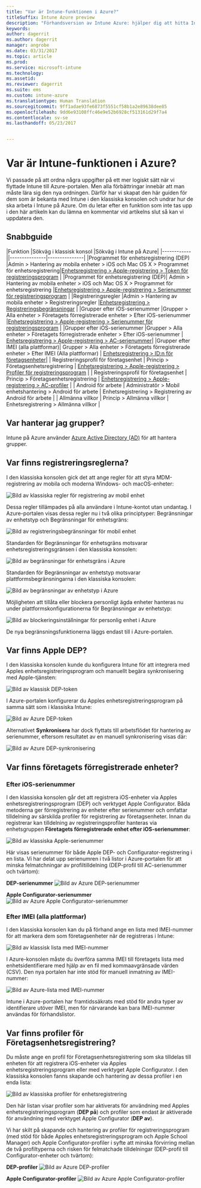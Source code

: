 ```yaml
---
title: "Var är Intune-funktionen i Azure?"
titleSuffix: Intune Azure preview
description: "Förhandsversion av Intune Azure: hjälper dig att hitta Intune-funktioner i Azure-konsolen."
keywords: 
author: dagerrit
ms.author: dagerrit
manager: angrobe
ms.date: 03/31/2017
ms.topic: article
ms.prod: 
ms.service: microsoft-intune
ms.technology: 
ms.assetid: 
ms.reviewer: dagerrit
ms.suite: ems
ms.custom: intune-azure
ms.translationtype: Human Translation
ms.sourcegitcommit: 9ff1adae93fe6873f5551cf58b1a2e89638dee85
ms.openlocfilehash: 9dd6e93108ffc46e9e52b6928cf513161d29f7a4
ms.contentlocale: sv-se
ms.lasthandoff: 05/23/2017


---
```

# <a name="where-did-my-intune-feature-go-in-azure"></a>Var är Intune-funktionen i Azure?
Vi passade på att ordna några uppgifter på ett mer logiskt sätt när vi flyttade Intune till Azure-portalen. Men alla förbättringar innebär att man måste lära sig den nya ordningen. Därför har vi skapat den här guiden för dem som är bekanta med Intune i den klassiska konsolen och undrar hur de ska arbeta i Intune på Azure. Om du letar efter en funktion som inte tas upp i den här artikeln kan du lämna en kommentar vid artikelns slut så kan vi uppdatera den.
## <a name="quick-reference-guide"></a>Snabbguide
|Funktion |Sökväg i klassisk konsol |Sökväg i Intune på Azure| |------------||---------------|---------------|
|Programmet för enhetsregistrering (DEP) |Admin > Hantering av mobila enheter > iOS och Mac OS X > Programmet för enhetsregistrering|[Enhetsregistrering > Apple-registrering > Token för registreringsprogram](#where-did-apple-dep-go) |
|Programmet för enhetsregistrering (DEP)| Admin > Hantering av mobila enheter > iOS och Mac OS X > Programmet för enhetsregistrering |[Enhetsregistrering > Apple-registrering > Serienummer för registreringsprogram](#where-did-apple-dep-go) |
|Registreringsregler |Admin > Hantering av mobila enheter > Registreringsregler |[Enhetsregistrering > Registreringsbegränsningar](#where-did-enrollment-rules-go) |
|Grupper efter iOS-serienummer |Grupper > Alla enheter > Företagets förregistrerade enheter > Efter iOS-serienummer |[Enhetsregistrering > Apple-registrering > Serienummer för registreringsprogram](#where-did-corporate-pre-enrolled-devices-go) |
|Grupper efter iOS-serienummer |Grupper > Alla enheter > Företagets förregistrerade enheter > Efter iOS-serienummer | [Enhetsregistrering > Apple-registrering > AC-serienummer](#where-did-corporate-pre-enrolled-devices-go)|
|Grupper efter IMEI (alla plattformar)| Grupper > Alla enheter > Företagets förregistrerade enheter > Efter IMEI (Alla plattformar) | [Enhetsregistrering > ID:n för företagsenheter](#by-imei-all-platforms)|
| Registreringsprofil för företagsenhet | Princip > Företagsenhetsregistrering | [Enhetsregistrering > Apple-registrering > Profiler för registreringsprogram](#where-did-corporate-pre-enrolled-devices-go) |
| Registreringsprofil för företagsenhet | Princip > Företagsenhetsregistrering | [Enhetsregistrering > Apple-registrering > AC-profiler](#where-did-corporate-pre-enrolled-devices-go) |
| Android för arbete | Administratör > Mobil enhetshantering > Android för arbete | Enhetsregistrering > Registrering av Android för arbete | | Allmänna villkor | Princip > Allmänna villkor | Enhetsregistrering > Allmänna villkor |


## <a name="where-do-i-manage-groups"></a>Var hanterar jag grupper?
Intune på Azure använder [Azure Active Directory (AD)](https://docs.microsoft.com/azure/active-directory/active-directory-groups-create-azure-portal) för att hantera grupper.

## <a name="where-did-enrollment-rules-go"></a>Var finns registreringsreglerna?
I den klassiska konsolen gick det att ange regler för att styra MDM-registrering av mobila och moderna Windows- och macOS-enheter:

![Bild av klassiska regler för registrering av mobil enhet](./media/01-classic-rules.png)

Dessa regler tillämpades på alla användare i Intune-kontot utan undantag. I Azure-portalen visas dessa regler nu i två olika principtyper: Begränsningar av enhetstyp och Begränsningar för enhetsgräns:

![Bild av registreringsbegränsningar för mobil enhet](./media/02-azure-enroll-restrictions.png)

Standarden för Begränsningar för enhetsgräns motsvarar enhetsregistreringsgränsen i den klassiska konsolen:

![Bild av begränsningar för enhetsgräns i Azure](./media/03-azure-device-limit.png)

Standarden för Begränsningar av enhetstyp motsvarar plattformsbegränsningarna i den klassiska konsolen:

![Bild av begränsningar av enhetstyp i Azure](./media/04-azure-platform-restrictions.png)

Möjligheten att tillåta eller blockera personligt ägda enheter hanteras nu under plattformskonfigurationerna för Begränsningar av enhetstyp:

![Bild av blockeringsinställningar för personlig enhet i Azure](./media/05-azure-personal-block.png)

De nya begränsningsfunktionerna läggs endast till i Azure-portalen.

## <a name="where-did-apple-dep-go"></a>Var finns Apple DEP?
I den klassiska konsolen kunde du konfigurera Intune för att integrera med Apples enhetsregistreringsprogram och manuellt begära synkronisering med Apple-tjänsten:

![Bild av klassisk DEP-token](./media/06-classic-dep-token.png)

I Azure-portalen konfigurerar du Apples enhetsregistreringsprogram på samma sätt som i klassiska Intune:

![Bild av Azure DEP-token](./media/07-azure-dep-token.png)

Alternativet **Synkronisera** har dock flyttats till arbetsflödet för hantering av serienummer, eftersom resultatet av en manuell synkronisering visas där:

![Bild av Azure DEP-synkronisering](./media/08-azure-dep-sync.png)

## <a name="where-did-corporate-pre-enrolled-devices-go"></a>Var finns företagets förregistrerade enheter?
### <a name="by-ios-serial-number"></a>Efter iOS-serienummer
I den klassiska konsolen går det att registrera iOS-enheter via Apples enhetsregistreringsprogram (DEP) och verktyget Apple Configurator. Båda metoderna ger förregistrering av enheter efter serienummer och omfattar tilldelning av särskilda profiler för registrering av företagsenheter. Innan du registrerar kan tilldelning av registreringsprofiler hanteras via enhetsgruppen **Företagets förregistrerade enhet efter iOS-serienummer**:

![Bild av klassiska Apple-serienummer](./media/09-classic-apple-serials.png)

Här visas serienummer för både Apple DEP- och Configurator-registrering i en lista. Vi har delat upp serienumren i två listor i Azure-portalen för att minska felmatchningar av profiltilldelning (DEP-profil till AC-serienummer och tvärtom):

**DEP-serienummer**
![Bild av Azure DEP-serienummer](./media/10-azure-dep-serials.png)

**Apple Configurator-serienummer**
![Bild av Azure Apple Configurator-serienummer](./media/11-azure-ac-serials.png)

### <a name="by-imei-all-platforms"></a>Efter IMEI (alla plattformar)

I den klassiska konsolen kan du på förhand ange en lista med IMEI-nummer för att markera dem som företagsenheter när de registreras i Intune:

![Bild av klassisk lista med IMEI-nummer](./media/12-classic-corp-imei.png)

I Azure-konsolen måste du överföra samma IMEI till företagets lista med enhetsidentifierare med hjälp av en fil med kommaavgränsade värden (CSV). Den nya portalen har inte stöd för manuell inmatning av IMEI-nummer:

![Bild av Azure-lista med IMEI-nummer](./media/13-azure-corp-imei.png)

Intune i Azure-portalen har framtidssäkrats med stöd för andra typer av identifierare utöver IMEI, men för närvarande kan bara IMEI-nummer användas för förhandslistor.

## <a name="where-did-corporate-device-enrollment-profiles-go"></a>Var finns profiler för Företagsenhetsregistrering?
Du måste ange en profil för Företagsenhetsregistrering som ska tilldelas till enheten för att registrera iOS-enheter via Apples enhetsregistreringsprogram eller med verktyget Apple Configurator. I den klassiska konsolen fanns skapande och hantering av dessa profiler i en enda lista:

![Bild av klassiska profiler för enhetsregistrering](./media/14-classic-corp-profiles.png)

Den här listan visar profiler som har aktiverats för användning med Apples enhetsregistreringsprogram (**DEP på**) och profiler som endast är aktiverade för användning med verktyget Apple Configurator (**DEP av**).

Vi har skilt på skapande och hantering av profiler för registreringsprogram (med stöd för både Apples enhetsregistreringsprogram och Apple School Manager) och Apple Configurator-profiler i syfte att minska förvirring mellan de två profiltyperna och risken för felmatchade tilldelningar (DEP-profil till Configurator-enheter och tvärtom):

**DEP-profiler**
![Bild av Azure DEP-profiler](./media/15-azure-dep-profiles.png)

**Apple Configurator-profiler**
![Bild av Azure Apple Configurator-profiler](./media/16-azure-ac-profiles.png)

